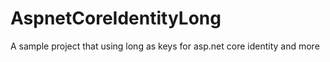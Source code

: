 # AspnetCoreIdentityLong
A sample project that using long as keys for asp.net core identity and more
